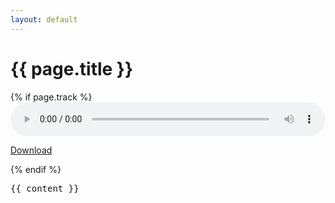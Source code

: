 ```yaml
---
layout: default
---
```


<h1>{{ page.title }}</h1>

{% if page.track %}
<audio id="audio" preload="auto" tabindex="0" controls="" style="width:100%">
  <source src="{{ site.baseurl }}/{{ page.track }}">
</audio>
<p><a href="{{ site.baseurl }}/{{ page.track }}" download>Download</a></p>
{% endif %}

<pre>{{ content }}</pre>
